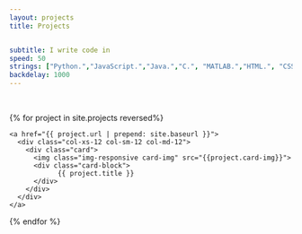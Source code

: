 ```yaml
---
layout: projects
title: Projects


subtitle: I write code in
speed: 50
strings: ["Python.","JavaScript.","Java.","C.", "MATLAB.","HTML.", "CSS.",]
backdelay: 1000
---
```


 <br>
<div>
  
  {% for project in site.projects reversed%}
    
    <a href="{{ project.url | prepend: site.baseurl }}">
      <div class="col-xs-12 col-sm-12 col-md-12">
        <div class="card">
          <img class="img-responsive card-img" src="{{project.card-img}}">
          <div class="card-block">
                {{ project.title }}
          </div>
        </div>
      </div>
    </a>

  {% endfor %}

</div>